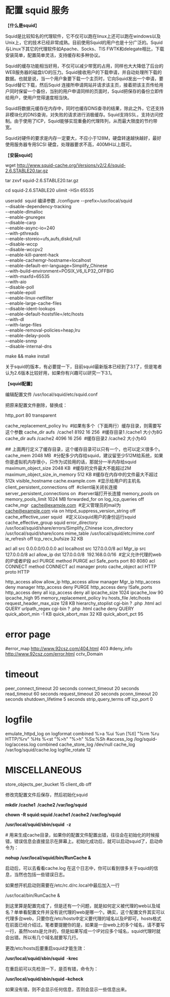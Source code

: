 # 配置 squid 服务

<span>【**什么是**</span>**<span><font>squid</font></span>**<span>】</span>

<span><font>Squid</font></span><span>是比较知名的代理软件，它不仅可以跑在</span><span><font>linux</font></span><span>上还可以跑在</span><span><font>windows</font></span><span>以及</span><span><font>Unix</font></span><span>上，它的技术已经非常成熟。目前使用</span><span><font>Squid</font></span><span>的用户也是十分广泛的。</span><span><font>Squid</font></span><span>与</span><span><font>Linux</font></span><span>下其它的代理软件如</span><span><font>Apache</font></span><span>、</span><span><font>Socks</font></span><span>、</span><span><font>TIS FWTK</font></span><span>和</span><span><font>delegate</font></span><span>相比，下载安装简单，配置简单灵活，支持缓存和多种协议。</span><span></span>

<span><font>Squid</font></span><span>的缓存功能相当好用，不仅可以减少带宽的占用，同样也大大降低了后台的</span><span><font>WEB</font></span><span>服务器的磁盘</span><span><font>I/O</font></span><span>的压力。</span><span><font>Squid</font></span><span>接收用户的下载申请，并自动处理所下载的数据。也就是说，当一个用户象要下载一个主页时，它向</span><span><font>Squid</font></span><span>发出一个申请，要</span><span><font>Squid</font></span><span>替它下载，然后</span><span><font>Squid</font> </span><span>连接所申请网站并请求该主页，接着把该主页传给用户同时保留一个备份，当别的用户申请同样的页面时，</span><span><font>Squid</font></span><span>把保存的备份立即传给用户，使用户觉得速度相当快。</span><span><font><span></span></font></span>

<span><font>Squid</font></span><span>将数据元缓存在内存中，同时也缓存</span><span><font>DNS</font></span><span>查寻的结果，除此之外，它还支持非模块化的</span><span><font>DNS</font></span><span>查询，对失败的请求进行消极缓存。</span><span><font>Squid</font></span><span>支持</span><span><font>SSL</font></span><span>，支持访问控制。由于使用了</span><span><font>ICP</font></span><span>，</span><span><font>Squid</font></span><span>能够实现重叠的代理阵列，从而最大限度的节约带宽。</span><span><font><span></span></font></span>

<span><font>Squid</font></span><span>对硬件的要求是内存一定要大，不应小于</span><span><font>128M</font></span><span>，硬盘转速越快越好，最好使用服务器专用</span><span><font>SCSI</font> </span><span>硬盘，处理器要求不高，</span><span><font>400MH</font></span><span>以上既可。</span>

<span>【**安装**</span>**<span><font>squid</font></span>**<span>】</span>

<span><font>wget http://www.squid-cache.org/Versions/v2/2.6/squid-2.6.STABLE20.tar.gz</font></span>

<span><font>tar zxvf squid-2.6.STABLE20.tar.gz</font></span>

<span><font>cd squid-2.6.STABLE20
ulimit -HSn 65535</font></span>

<span><font>useradd<span> </span> squid
</font></span><span><span><span>编译</span><span>参数</span></span></span><span>
<font>./<span><span>conf</span></span>igure --prefix=/usr/local/squid \
--disable-dependency-tracking \
--enable-dlmalloc \
--enable-gnuregex \
--disable-carp \
--enable-async-io=240 \
--with-pthreads \
--enable-storeio=ufs,aufs,diskd,null \
--disable-wccp \
--disable-wccpv2 \
--enable-kill-parent-hack \
--enable-cachemgr-hostname=localhost \
--enable-default-err-language=Simplify_Chinese \
--with-build-environment=POSIX_V6_ILP32_OFFBIG \
--with-maxfd=65535 \
--with-aio \
--disable-poll \
--enable-epoll \
--enable-linux-netfilter \
--enable-large-cache-files \
--disable-ident-lookups \
--enable-default-hostsfile=/etc/hosts \
--with-dl \
--with-large-files \
--enable-removal-policies=heap,lru \
--enable-delay-pools \
--enable-snmp \
--disable-internal-dns

make && make <span><span>install</span></span></font></span>

<span><span>关于</span></span><span><span><font>squid</font></span></span><span><span>的版本，有必要提一下，目前</span></span><span><span><font>squid</font></span></span><span><span>最新版本已经到了</span></span><span><span><font>3.1</font></span></span><span><span>了，但是笔者认为</span></span><span><span><font>2.6</font></span></span><span><span>版本比较好用，如果你有兴趣可以研究一下</span></span><span><span><font>3.1</font></span></span><span><span>。</span></span>

<span><span>【</span></span><span>**<span><font>squid</font></span>**</span><span>**<span>配置</span>**</span><span><span>】</span></span>

<span>编辑配置文件</span><span> <font>/usr/local/squid/etc/squid.conf</font></span>

<span>把原来配置文件删除，替换成：</span>

<span><font>http_port 80 transparent

cache_replacement_policy lru<span> </span> #</font></span><span>如果有多个（下面两行）缓存目录，则需要写这个参数</span><span>
<font>cache_dir aufs <span> </span>/cache1 8192 16 256<span> </span> #</font></span><span>缓存目录</span><span><font>1 /cache1</font> </span><span>大小为</span><span><font>8G
cache_dir aufs /cache2 4096 16 256<span> </span> #</font></span><span>缓存目录</span><span><font>2 /cache2</font> </span><span>大小为</span><span><font>4G</font></span>

<span><font>##</font> </span><span>上面两行定义了缓存目录，这个缓存目录可以只有一个，也可以定义很多个。</span><span>
<font>cache_mem 2048 MB<span> </span> #</font></span><span>分配多少内存给</span><span><font>squid</font></span><span>，建议留至少</span><span><font>512M</font></span><span>给系统，如果你是虚拟机内存很小，只作为试验用的话，那就分一半内存给</span><span><font>squid
maximum_object_size 2048 KB<span> </span> #</font></span><span>缓存的文件最大不能超过</span><span><font>2M
maximum_object_size_in_memory 512 KB #</font></span><span>缓存在内存中的文件最大不超过</span><span><font>512k
visible_hostname cache.example.com <span> </span>#</font></span><span>显示给用户的主机名</span><span><span>
<font>client_persistent_connections off<span> </span> #client</font></span></span><span>端关闭长连接</span><span>
<font>server_persistent_connections on<span> </span> #server</font></span><span>端打开长连接</span><span>
<font>memory_pools on
memory_pools_limit 1024 MB
forwarded_for on
log_icp_queries off
cache_mgr <span> </span><span>cache@example.com</span><span> </span> #</font></span><span>定义管理员的</span><span><font>mail</font></span><span>为</span><span><font>cache@example.com
via on
httpd_suppress_version_string off
cache_effective_user squid<span>  </span> #</font></span><span>定义以</span><span><font>squid</font></span><span>用户的身份运行</span><span><font>squid
cache_effective_group squid
error_directory /usr/local/squid/share/errors/Simplify_Chinese
icon_directory /usr/local/squid/share/icons
mime_table /usr/local/squid/etc/mime.<span><span>conf</span></span>
ie_refresh off
tcp_recv_bufsize 32 KB

acl all src 0.0.0.0/0.0.0.0
acl localhost src 127.0.0.0/8 
acl Mgr_ip src 127.0.0.0/8 
acl allow_ip dst 127.0.0.0/8  192.168.0.0/16<span> </span> #</font></span><span>定义允许代理的</span><span><font>web</font></span><span>的</span><span><font>IP</font></span><span>或者</span><span><font>IP</font></span><span>段</span><span>
<font>acl PURGE method PURGE
acl Safe_ports port 80 8080
acl CONNECT method CONNECT
acl manager proto cache_object
acl HTTP proto HTTP

http_access allow allow_ip
http_access allow manager Mgr_ip
http_access deny manager
http_access deny PURGE
http_access deny !Safe_ports
http_access deny all
icp_access deny all
ipcache_size 1024
ipcache_low 90
ipcache_high 95
memory_replacement_policy lru
hosts_file /etc/hosts
request_header_max_size 128 KB
hierarchy_stoplist cgi-bin ? \.php \.html
acl QUERY urlpath_regex cgi-bin \? \.php \.html
cache deny QUERY
quick_abort_min -1 KB
quick_abort_max 32 KB
quick_abort_pct 95
# error page
#error_map</font> <a><span><font>http://www.92csz.com/404.html</font></span></a> <font>403
#deny_info</font> <a><span><font>http://www.92csz.com/error.html</font></span></a> <font>cctv_Domain
# timeout
peer_connect_timeout 20 seconds
connect_timeout 20 seconds
read_timeout 60 seconds
request_timeout 20 seconds
pconn_timeout 20 seconds
shutdown_lifetime 5 seconds
strip_query_terms off
icp_port 0
# logfile
emulate_httpd_log on
logformat combined %>a %ui %un [%tl] "%rm %ru HTTP/%rv" %Hs %<st "%>h" "%>h" %Ss:%Sh
#access_log /log/squid-log/access.log combined
cache_store_log /dev/null
cache_log /var/log/squid/cache.log
logfile_rotate 12
# MISCELLANEOUS
store_objects_per_bucket 15
client_db off</font></span>

<span>修改完配置文件后保存，然后初始化</span><span><font>squid</font></span>

**<span><font>mkdir /cache1<span> </span> /cache2 /var/log/squid</font></span>**

**<span><font>chown -R squid:squid /cache1 /cache2 /var/log/squid</font></span>**

<font>**<span>/usr/local/squid/sbin/squid</span> **<span><span> </span>**-z** <span> </span></span></font>

<span><font>#</font> </span><span>用来生成</span><span><font>cache</font></span><span>目录，如果你的配置文件配置出错，往往会在初始化的时候报错，错误信息会直接显示在屏幕上。初始化成功后，就可以启动</span><span><font>squid</font></span><span>了，启动命令为：</span><span></span>

**<span><font>nohup /usr/local/squid/bin/RunCache &</font></span>**

<span>启动后，可以去看看</span><span><font>cache.log</font> </span><span>在这个日志中，你可以看到很多关于</span><span><font>squid</font></span><span>的信息，当然也包括一些错误日志。</span><span></span>

<span>如果想开机启动则需要在</span><span><font>/etc/rc.d/rc.local</font></span><span>中最后加入一行</span><span></span>

<span><font>/usr/local/bin/RunCache &</font></span>

<span>到这里算是配置完成了，但是还有一个问题，就是如何定义被代理的</span><span><font>web</font></span><span>以及域名？单单看配置文件并没有说代理的</span><span><font>web</font></span><span>是哪一个。确实，这个配置文件其实可以代理多台</span><span><font>web</font></span><span>，只要你在</span><span><font>/etc/hosts</font></span><span>中定义要代理的域名以及</span><span><font>IP</font></span><span>即可，</span><span><font>hosts</font></span><span>格式在前面已经介绍过。笔者要提醒你的是，<span>如果是一台</span></span><span><font>web</font></span><span>上的多个域名，请不要写一行，虽然</span><span><font>hosts</font></span><span>是允许的，但是如果写成一个</span><span><font>IP</font></span><span>对应多个域名，</span><span><font>squid</font></span><span>代理时就会出错。所以有几个域名就要写几行。</span>

<span>更改</span><span><font>/etc/hosts</font></span><span>后要重启</span><span><font>squid</font></span><span>才能生效：</span><span></span>

**<span><font>/usr/local/squid/sbin/squid<span> </span> -krec</font></span>**

<span>在重启前可以先检测一下，是否有错，命令为：</span><span></span>

**<span><font>/usr/local/squid/sbin/squid –kcheck</font></span>**

<span>如果没有错，则不会显示任何信息，否则会显示一些信息出来。</span>

